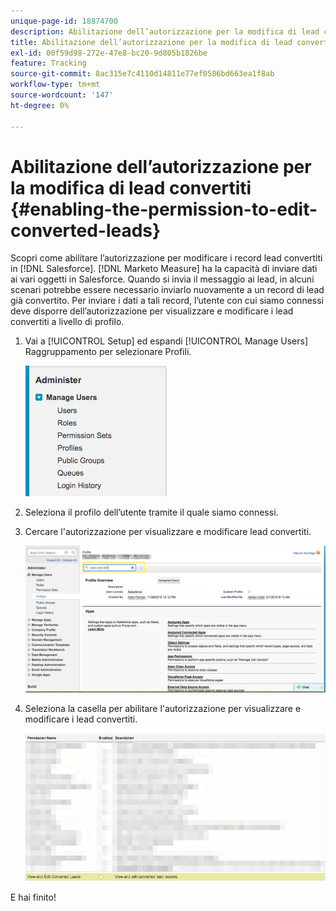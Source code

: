 ```yaml
---
unique-page-id: 18874700
description: Abilitazione dell’autorizzazione per la modifica di lead convertiti - [!DNL Marketo Measure] - Documentazione del prodotto
title: Abilitazione dell’autorizzazione per la modifica di lead convertiti
exl-id: 00f59d98-272e-47e8-bc20-9d805b1826be
feature: Tracking
source-git-commit: 8ac315e7c4110d14811e77ef0586bd663ea1f8ab
workflow-type: tm+mt
source-wordcount: '147'
ht-degree: 0%

---
```


# Abilitazione dell’autorizzazione per la modifica di lead convertiti {#enabling-the-permission-to-edit-converted-leads}

Scopri come abilitare l’autorizzazione per modificare i record lead convertiti in [!DNL Salesforce]. [!DNL Marketo Measure] ha la capacità di inviare dati ai vari oggetti in Salesforce. Quando si invia il messaggio ai lead, in alcuni scenari potrebbe essere necessario inviarlo nuovamente a un record di lead già convertito. Per inviare i dati a tali record, l’utente con cui siamo connessi deve disporre dell’autorizzazione per visualizzare e modificare i lead convertiti a livello di profilo.

1. Vai a [!UICONTROL Setup] ed espandi [!UICONTROL Manage Users] Raggruppamento per selezionare Profili.

   ![](assets/1-2.png)

1. Seleziona il profilo dell’utente tramite il quale siamo connessi.

1. Cercare l&#39;autorizzazione per visualizzare e modificare lead convertiti.

   ![](assets/2-1.png)

1. Seleziona la casella per abilitare l&#39;autorizzazione per visualizzare e modificare i lead convertiti.

   ![](assets/3-1.png)

E hai finito!
